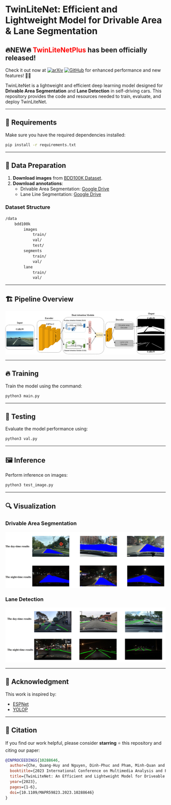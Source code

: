 # TwinLiteNet: Efficient and Lightweight Model for Drivable Area & Lane Segmentation

## 🔥NEW🔥 <span style='color:red;'><b>TwinLiteNetPlus</b></span> has been officially released!
Check it out now at [![arXiv](https://img.shields.io/badge/arXiv-2502.12524-b31b1b.svg)](https://arxiv.org/abs/2403.16958) [![GitHub](https://img.shields.io/badge/GitHub-Repo-black?logo=github)](https://github.com/chequanghuy/TwinLiteNetPlus) for enhanced performance and new features! 🎉🔥

TwinLiteNet is a lightweight and efficient deep learning model designed for **Drivable Area Segmentation** and **Lane Detection** in self-driving cars. This repository provides the code and resources needed to train, evaluate, and deploy TwinLiteNet.

---

## 🚀 Requirements

Make sure you have the required dependencies installed:
```bash
pip install -r requirements.txt
```

---

## 📂 Data Preparation

1. **Download images** from [BDD100K Dataset](https://bdd-data.berkeley.edu/).
2. **Download annotations**:
   - Drivable Area Segmentation: [Google Drive](https://drive.google.com/file/d/1xy_DhUZRHR8yrZG3OwTQAHhYTnXn7URv/view?usp=sharing)
   - Lane Line Segmentation: [Google Drive](https://drive.google.com/file/d/1lDNTPIQj_YLNZVkksKM25CvCHuquJ8AP/view?usp=sharing)

### **Dataset Structure**
```bash
/data
    bdd100k
        images
            train/
            val/
            test/
        segments
            train/
            val/
        lane
            train/
            val/
```

---

## 🏗️ Pipeline Overview

<div align="center">
    <img src="image/arch.png" width="600">
</div>

---

## 🔥 Training
Train the model using the command:
```bash
python3 main.py
```

---

## 🎯 Testing
Evaluate the model performance using:
```bash
python3 val.py
```

---

## 🖼️ Inference
Perform inference on images:
```bash
python3 test_image.py
```

---

## 🔍 Visualization
### **Drivable Area Segmentation**
<div align="center">
    <img src="image/DA_vs.jpg" width="600">
</div>

### **Lane Detection**
<div align="center">
    <img src="image/LL_vs.jpg" width="600">
</div>

---

## 📜 Acknowledgment
This work is inspired by:
- [ESPNet](https://github.com/sacmehta/ESPNet)
- [YOLOP](https://github.com/hustvl/YOLOP)

---

## 📖 Citation
If you find our work helpful, please consider **starring** ⭐ this repository and citing our paper:

```BibTeX
@INPROCEEDINGS{10288646,
  author={Che, Quang-Huy and Nguyen, Dinh-Phuc and Pham, Minh-Quan and Lam, Duc-Khai},
  booktitle={2023 International Conference on Multimedia Analysis and Pattern Recognition (MAPR)}, 
  title={TwinLiteNet: An Efficient and Lightweight Model for Driveable Area and Lane Segmentation in Self-Driving Cars}, 
  year={2023},
  pages={1-6},
  doi={10.1109/MAPR59823.2023.10288646}
}
```
